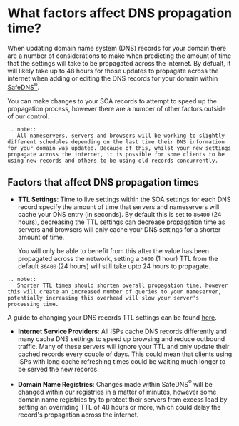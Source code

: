 # What factors affect DNS propagation time?

When updating domain name system (DNS) records for your domain there are a number of considerations to make when predicting the amount of time that the settings will take to be propagated across the internet. By defualt, it will likely take up to 48 hours for those updates to propagate across the internet when adding or editing the DNS records for your domain within [SafeDNS<sup>®</sup>](https://my.ukfast.co.uk/safedns/index.php).

You can make changes to your SOA records to attempt to speed up the propagation process, however there are a number of other factors outside of our control.

```eval_rst
.. note::
   All nameservers, servers and browsers will be working to slightly different schedules depending on the last time their DNS information for your domain was updated. Because of this, whilst your new settings propagate across the internet, it is possible for some clients to be using new records and others to be using old records concurrently.
```

## Factors that affect DNS propagation times
- **TTL Settings**:  Time to live settings within the SOA     settings for each DNS record specify the amount of time that servers and nameservers will cache your DNS entry (in seconds). By default this is set to `86400` (24 hours), decreasing the TTL settings can decrease propagation time as servers and browsers will only cache your DNS settings for a shorter amount of time.

  You will only be able to benefit from this after the value has been propagated across the network, setting a `3600` (1 hour) TTL from the default `86400` (24 hours) will still take upto 24 hours to propagate.

```eval_rst
.. note::
   Shorter TTL times should shorten overall propagation time, however this will create an increased number of queries to your nameserver, potentially increasing this overhead will slow your server's processing time.
```

A guide to changing your DNS records TTL settings can be found [here](Domains/safedns/ttl.html).

- **Internet Service Providers**: All ISPs cache DNS records differently and many cache DNS settings to speed up browsing and reduce outbound traffic. Many of these servers will ignore your TTL and only update their cached records every couple of days. This could mean that clients using ISPs with long cache refreshing times could be waiting much longer to be served the new records.

- **Domain Name Registries**: Changes made within SafeDNS<sup>®</sup> will be changed within our registries in a matter of minutes, however some domain name registries try to protect their servers from excess load by setting an overriding TTL of 48 hours or more, which could delay the record's propagation across the internet.
